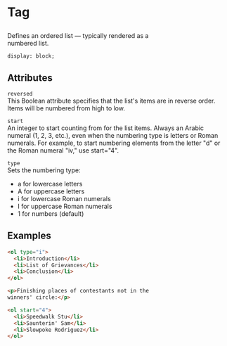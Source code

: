 # Tag <ol>

Defines an ordered list — typically rendered as a  
numbered list.

`display: block;`  

## Attributes

`reversed`  
This Boolean attribute specifies that the
list's items are in reverse order. Items will be
numbered from high to low.

`start`  
An integer to start counting from for the list
items. Always an Arabic numeral (1, 2, 3, etc.),
even when the numbering type is letters or Roman
numerals. For example, to start numbering elements
from the letter "d" or the Roman numeral "iv," use
start="4".

`type`  
Sets the numbering type:
- a for lowercase letters
- A for uppercase letters
- i for lowercase Roman numerals
- I for uppercase Roman numerals
- 1 for numbers (default)

## Examples

```html
<ol type="i">
  <li>Introduction</li>
  <li>List of Grievances</li>
  <li>Conclusion</li>
</ol>

<p>Finishing places of contestants not in the
winners' circle:</p>

<ol start="4">
  <li>Speedwalk Stu</li>
  <li>Saunterin' Sam</li>
  <li>Slowpoke Rodriguez</li>
</ol>
```
